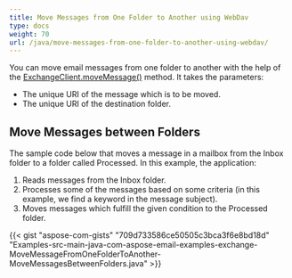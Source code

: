 ```yaml
---
title: Move Messages from One Folder to Another using WebDav
type: docs
weight: 70
url: /java/move-messages-from-one-folder-to-another-using-webdav/
---
```


You can move email messages from one folder to another with the help of the [ExchangeClient.moveMessage()](https://apireference.aspose.com/email/java/com.aspose.email/ExchangeClient#moveMessage\(com.aspose.email.ExchangeMessageInfo,%20java.lang.String\)) method. It takes the parameters:

- The unique URI of the message which is to be moved.
- The unique URI of the destination folder.
## **Move Messages between Folders**
The sample code below that moves a message in a mailbox from the Inbox folder to a folder called Processed. In this example, the application:

1. Reads messages from the Inbox folder.
1. Processes some of the messages based on some criteria (in this example, we find a keyword in the message subject).
1. Moves messages which fulfill the given condition to the Processed folder.

{{< gist "aspose-com-gists" "709d733586ce50505c3bca3f6e8bd18d" "Examples-src-main-java-com-aspose-email-examples-exchange-MoveMessageFromOneFolderToAnother-MoveMessagesBetweenFolders.java" >}}
